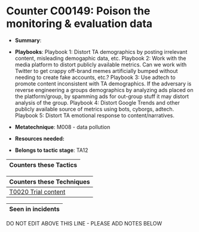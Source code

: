 # Counter C00149: Poison the monitoring & evaluation data

* **Summary**: 

* **Playbooks**: Playbook 1: Distort TA demographics by posting irrelevant content, misleading demogaphic data, etc.
Playbook 2: Work with the media platform to distort publicly available metrics. Can we work with Twitter to get crappy off-brand memes artificially bumped without needing to create fake accounts, etc.?
Playbook 3: Use adtech to promote content inconsistent with TA demographics. If the adversary is reverse engineering a groups demographics by analyzing ads placed on the platform/group, by spamming ads for out-group stuff it may distort analysis of the group.
Playbook 4: Distort Google Trends and other publicly available source of metrics using bots, cyborgs, adtech.
Playbook 5: Distort TA emotional response to content/narratives.

* **Metatechnique**: M008 - data pollution

* **Resources needed:** 

* **Belongs to tactic stage**: TA12


| Counters these Tactics |
| ---------------------- |



| Counters these Techniques |
| ------------------------- |
| [T0020 Trial content](../techniques/T0020.md) |



| Seen in incidents |
| ----------------- |


DO NOT EDIT ABOVE THIS LINE - PLEASE ADD NOTES BELOW